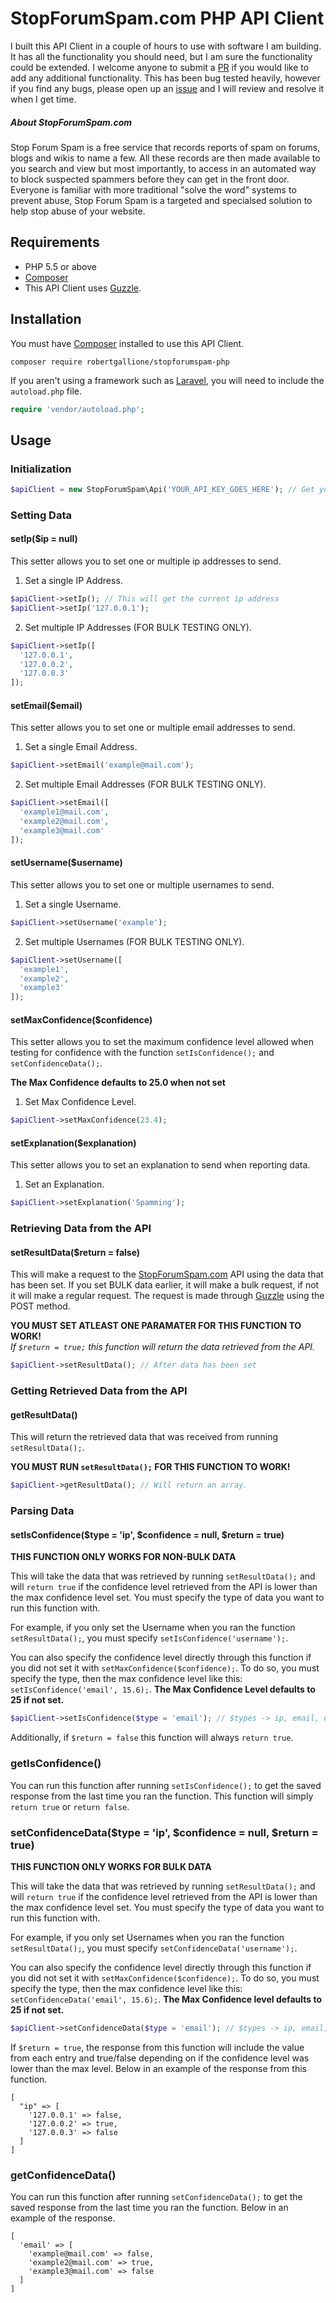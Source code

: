 # StopForumSpam.com PHP API Client
I built this API Client in a couple of hours to use with software I am building. It has all the functionality you should need, but I am sure the functionality could be extended. I welcome anyone to submit a [PR](https://github.com/robertgallione/stopforumspam-php/pulls) if you would like to add any additional functionality. This has been bug tested heavily, however if you find any bugs, please open up an [issue](https://github.com/robertgallione/stopforumspam-php/issues) and I will review and resolve it when I get time.

##### About StopForumSpam.com
Stop Forum Spam is a free service that records reports of spam on forums, blogs and wikis to name a few. All these records are then made available to you search and view but most importantly, to access in an automated way to block suspected spammers before they can get in the front door. Everyone is familiar with more traditional "solve the word" systems to prevent abuse, Stop Forum Spam is a targeted and specialsed solution to help stop abuse of your website.

## Requirements
* PHP 5.5 or above
* [Composer](https://getcomposer.org/download/)
* This API Client uses [Guzzle](https://github.com/guzzle/guzzle).

## Installation
You must have [Composer](https://getcomposer.org/download/) installed to use this API Client.
```
composer require robertgallione/stopforumspam-php
```
If you aren't using a framework such as [Laravel](https://laravel.com/), you will need to include the `autoload.php` file.
```php
require 'vendor/autoload.php';
```

## Usage


### Initialization
```php
$apiClient = new StopForumSpam\Api('YOUR_API_KEY_GOES_HERE'); // Get your API Key at: http://www.stopforumspam.com/signup
```


### Setting Data
#### setIp($ip = null)
This setter allows you to set one or multiple ip addresses to send.
1. Set a single IP Address.
```php
$apiClient->setIp(); // This will get the current ip address
$apiClient->setIp('127.0.0.1');

```
2. Set multiple IP Addresses (FOR BULK TESTING ONLY).
```php
$apiClient->setIp([
  '127.0.0.1',
  '127.0.0.2',
  '127.0.0.3'
]);
```
#### setEmail($email)
This setter allows you to set one or multiple email addresses to send.
1. Set a single Email Address.
```php
$apiClient->setEmail('example@mail.com');
```
2. Set multiple Email Addresses (FOR BULK TESTING ONLY).
```php
$apiClient->setEmail([
  'example1@mail.com',
  'example2@mail.com',
  'example3@mail.com'
]);
```
#### setUsername($username)
This setter allows you to set one or multiple usernames to send.
1. Set a single Username.
```php
$apiClient->setUsername('example');
```
2. Set multiple Usernames (FOR BULK TESTING ONLY).
```php
$apiClient->setUsername([
  'example1',
  'example2',
  'example3'
]);
```
#### setMaxConfidence($confidence)
This setter allows you to set the maximum confidence level allowed when testing for confidence with the function `setIsConfidence();` and `setConfidenceData();`.

**The Max Confidence defaults to 25.0 when not set**
1. Set Max Confidence Level.
```php
$apiClient->setMaxConfidence(23.4);
```
#### setExplanation($explanation)
This setter allows you to set an explanation to send when reporting data.
1. Set an Explanation.
```php
$apiClient->setExplanation('Spamming');
```


### Retrieving Data from the API
#### setResultData($return = false)
This will make a request to the [StopForumSpam.com](http://stopforumspam.com) API using the data that has been set.
If you set BULK data earlier, it will make a bulk request, if not it will make a regular request. The request is made through [Guzzle](https://github.com/guzzle/guzzle) using the POST method. 

**YOU MUST SET ATLEAST ONE PARAMATER FOR THIS FUNCTION TO WORK!**  
*If `$return = true;` this function will return the data retrieved from the API.*
```php
$apiClient->setResultData(); // After data has been set
```

### Getting Retrieved Data from the API
#### getResultData()
This will return the retrieved data that was received from running `setResultData();`.

**YOU MUST RUN `setResultData();` FOR THIS FUNCTION TO WORK!**
```php
$apiClient->getResultData(); // Will return an array.
```


### Parsing Data
#### setIsConfidence($type = 'ip', $confidence = null, $return = true)
**THIS FUNCTION ONLY WORKS FOR NON-BULK DATA**

This will take the data that was retrieved by running `setResultData();` and will `return true` if the confidence level retrieved from the API is lower than the max confidence level set. You must specify the type of data you want to run this function with.

For example, if you only set the Username when you ran the function `setResultData();`, you must specify `setIsConfidence('username');`.

You can also specify the confidence level directly through this function if you did not set it with `setMaxConfidence($confidence);`.
To do so, you must specify the type, then the max confidence level like this: `setIsConfidence('email', 15.6);`. **The Max Confidence Level defaults to 25 if not set.**
```php
$apiClient->setIsConfidence($type = 'email'); // $types -> ip, email, username
```
Additionally, if `$return = false` this function will always `return true`.
### getIsConfidence()
You can run this function after running `setIsConfidence();` to get the saved response from the last time you ran the function. This function will simply `return true` or `return false`.


### setConfidenceData($type = 'ip', $confidence = null, $return = true)
**THIS FUNCTION ONLY WORKS FOR BULK DATA**

This will take the data that was retrieved by running `setResultData();` and will `return true` if the confidence level retrieved from the API is lower than the max confidence level set. You must specify the type of data you want to run this function with.

For example, if you only set Usernames when you ran the function `setResultData();`, you must specify `setConfidenceData('username');`.

You can also specify the confidence level directly through this function if you did not set it with `setMaxConfidence($confidence);`.
To do so, you must specify the type, then the max confidence level like this: `setConfidenceData('email', 15.6);`. **The Max Confidence level defaults to 25 if not set.**
```php
$apiClient->setConfidenceData($type = 'email'); // $types -> ip, email, username
```
If `$return = true`, the response from this function will include the value from each entry and true/false depending on if the confidence level was lower than the max level. Below in an example of the response from this function.
```
[
  "ip" => [
    '127.0.0.1' => false,
    '127.0.0.2' => true,
    '127.0.0.3' => false
  ]
]
```
### getConfidenceData()
You can run this function after running `setConfidenceData();` to get the saved response from the last time you ran the function. Below in an example of the response.
```
[
  'email' => [
    'example@mail.com' => false,
    'example2@mail.com' => true,
    'example3@mail.com' => false
  ]
]
```
